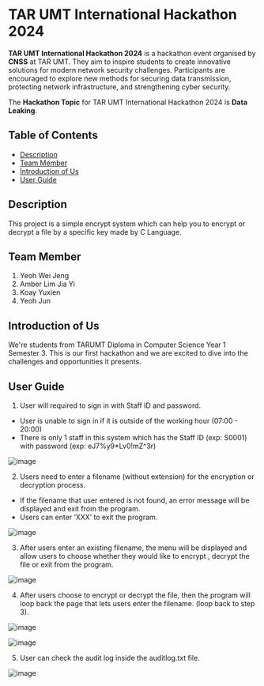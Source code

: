 # TAR UMT International Hackathon 2024
**TAR UMT International Hackathon 2024** is a hackathon event organised by **CNSS** at TAR UMT. They aim to inspire students to create innovative solutions for modern network security challenges. Participants are encouraged to explore new methods for securing data transmission, protecting network infrastructure, and strengthening cyber security.

The **Hackathon Topic** for TAR UMT International Hackathon 2024 is **Data Leaking**.

## Table of Contents
* [Description](#description)
* [Team Member](#team-member)
* [Introduction of Us](#introduction-of-us)
* [User Guide](#user-guide)

## Description
This project is a simple encrypt system which can help you to encrypt or decrypt a file by a specific key made by C Language.

## Team Member
1. Yeoh Wei Jeng
2. Amber Lim Jia Yi
3. Koay Yuxien
4. Yeoh Jun

## Introduction of Us
We're students from TARUMT Diploma in Computer Science Year 1 Semester 3. This is our first hackathon and we are excited to dive into the challenges and opportunities it presents. 

## User Guide
1. User will required to sign in with Staff ID and password.
* User is unable to sign in if it is outside of the working hour (07:00 - 20:00)
* There is only 1 staff in this system which has the Staff ID (exp: S0001) with password (exp: eJ7%y9*Lv0!mZ^3r)

![image](https://github.com/YeohWeiJeng/data_leaking_hackathon_tarumt/assets/94060398/cd6ab0e8-ce58-4ff8-b508-5ea4d8e69911)

2. Users need to enter a filename (without extension) for the encryption or decryption process.
* If the filename that user entered is not found, an error message will be displayed and exit from the program.
* Users can enter ‘XXX’ to exit the program.

![image](https://github.com/YeohWeiJeng/data_leaking_hackathon_tarumt/assets/94060398/84893556-9dbc-4be0-a565-ce415e93403d)

3. After users enter an existing filename, the menu will be displayed and allow users to choose whether they would like to encrypt , decrypt the file or exit from the program.

![image](https://github.com/YeohWeiJeng/data_leaking_hackathon_tarumt/assets/94060398/fc4793ac-bf27-4970-801c-318172942aa3)

4. After users choose to encrypt or decrypt the file, then the program will loop back the page that lets users enter the filename. (loop back to step 3).

![image](https://github.com/YeohWeiJeng/data_leaking_hackathon_tarumt/assets/94060398/000ae7be-015a-4dc5-b1a4-6d883b84b6a9)

![image](https://github.com/YeohWeiJeng/data_leaking_hackathon_tarumt/assets/94060398/75a8873d-f256-4798-94db-07f74e80fc7d)

5. User can check the audit log inside the auditlog.txt file.

![image](https://github.com/YeohWeiJeng/data_leaking_hackathon_tarumt/assets/94060398/4925d7a1-8db6-4192-aa5c-0eea17c5712b)